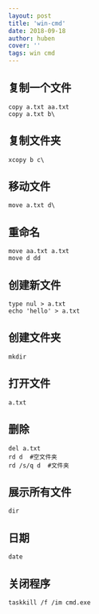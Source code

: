 ```yaml
---
layout: post
title: 'win-cmd'
date: 2018-09-18
author: huben
cover: ''
tags: win cmd
---
```


## 复制一个文件
```
copy a.txt aa.txt
copy a.txt b\
```

## 复制文件夹
```
xcopy b c\
```

## 移动文件
```
move a.txt d\
```
## 重命名
```
move aa.txt a.txt
move d dd
```
## 创建新文件
```
type nul > a.txt
echo 'hello' > a.txt
```
## 创建文件夹
```
mkdir
```
## 打开文件
```
a.txt
```
## 删除
```
del a.txt
rd d  #空文件夹
rd /s/q d  #文件夹
```

## 展示所有文件
```
dir
```

## 日期
```
date
```

## 关闭程序
```
taskkill /f /im cmd.exe
```